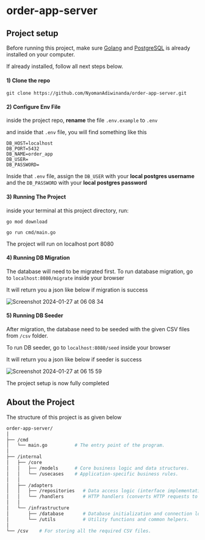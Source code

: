 # order-app-server

## Project setup

Before running this project, make sure [Golang](https://go.dev/doc/install) and [PostgreSQL](https://www.postgresql.org/download/) is already installed on your computer.

If already installed, follow all next steps below.

#### 1) Clone the repo

```
git clone https://github.com/NyomanAdiwinanda/order-app-server.git
```

#### 2) Configure Env File

inside the project repo, **rename** the file `.env.example` to `.env`

and inside that `.env` file, you will find something like this

```
DB_HOST=localhost
DB_PORT=5432
DB_NAME=order_app
DB_USER=
DB_PASSWORD=
```

Inside that `.env` file, assign the `DB_USER` with your **local postgres username** and the `DB_PASSWORD` with your **local postgres password**

#### 3) Running The Project

inside your terminal at this project directory, run:

```
go mod download
```

```
go run cmd/main.go
```

The project will run on localhost port 8080

#### 4) Running DB Migration

The database will need to be migrated first. To run database migration, go to `localhost:8080/migrate` inside your browser

It will return you a json like below if migration is success

![Screenshot 2024-01-27 at 06 08 34](https://github.com/NyomanAdiwinanda/order-app-server/assets/65802394/d8040d27-1329-40ed-9656-4e2616717398)

#### 5) Running DB Seeder

After migration, the database need to be seeded with the given CSV files from `/csv` folder.

To run DB seeder, go to `localhost:8080/seed` inside your browser

It will return you a json like below if seeder is success

![Screenshot 2024-01-27 at 06 15 59](https://github.com/NyomanAdiwinanda/order-app-server/assets/65802394/e049c049-816d-4063-9ff3-8978c3b7d3fe)

The project setup is now fully completed

## About the Project

The structure of this project is as given below

```bash
order-app-server/
│
├── /cmd
│   └── main.go          # The entry point of the program.
│
├── /internal
│   ├── /core
│   │   ├── /models      # Core business logic and data structures.
│   │   └── /usecases    # Application-specific business rules.
│   │
│   ├── /adapters
│   │   ├── /repositories   # Data access logic (interface implementations).
│   │   └── /handlers       # HTTP handlers (converts HTTP requests to domain logic calls).
│   │
│   └── /infrastructure
│       ├── /database       # Database initialization and connection logic.
│       └── /utils          # Utility functions and common helpers.
│
└── /csv    # For storing all the required CSV files.
```
